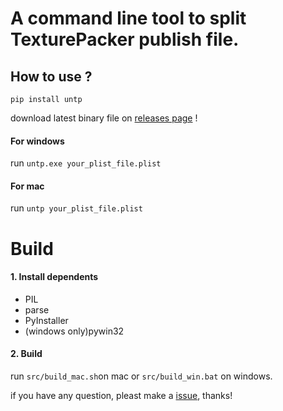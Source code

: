 # A command line tool to split TexturePacker publish file.

## How to use ?



`pip install untp`

download latest binary file on [releases page](https://github.com/justbilt/untp/releases) !

#### For windows

run `untp.exe your_plist_file.plist`

#### For mac

run `untp your_plist_file.plist`

# Build

#### 1. Install dependents

+ PIL
+ parse
+ PyInstaller
+ (windows only)pywin32

#### 2. Build

run `src/build_mac.sh`on mac or `src/build_win.bat` on windows.


if you have any question, pleast make a [issue](https://github.com/justbilt/untp/issues), thanks!

